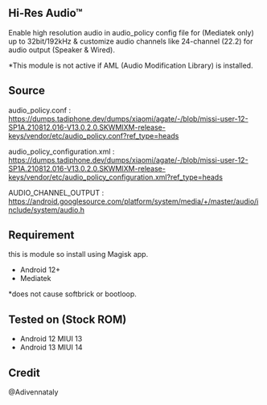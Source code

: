 ## Hi-Res Audio™
 Enable high resolution audio in audio_policy config file for (Mediatek only) up to 32bit/192kHz & customize audio channels like 24-channel (22.2) for audio output (Speaker & Wired).

 *This module is not active if AML (Audio Modification Library) is installed.
## Source
 audio_policy.conf : https://dumps.tadiphone.dev/dumps/xiaomi/agate/-/blob/missi-user-12-SP1A.210812.016-V13.0.2.0.SKWMIXM-release-keys/vendor/etc/audio_policy.conf?ref_type=heads
 
 audio_policy_configuration.xml : https://dumps.tadiphone.dev/dumps/xiaomi/agate/-/blob/missi-user-12-SP1A.210812.016-V13.0.2.0.SKWMIXM-release-keys/vendor/etc/audio_policy_configuration.xml?ref_type=heads

 AUDIO_CHANNEL_OUTPUT : https://android.googlesource.com/platform/system/media/+/master/audio/include/system/audio.h
 
## Requirement
 this is module so install using Magisk app.
  - Android 12+
  - Mediatek
  
 *does not cause softbrick or bootloop.

## Tested on (Stock ROM)
  - Android 12 MIUI 13
  - Android 13 MIUI 14

## Credit
@Adivennataly
